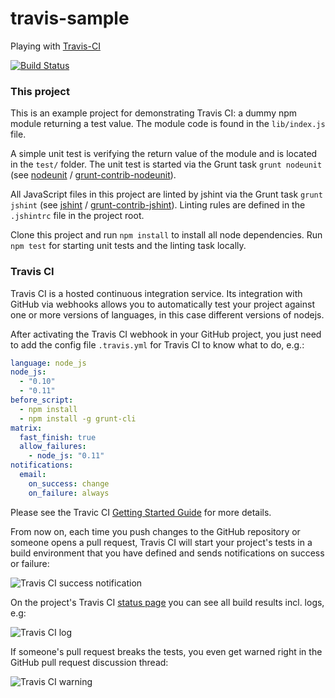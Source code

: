 travis-sample
=============

Playing with [Travis-CI](https://travis-ci.org)

[![Build Status](https://travis-ci.org/olihel/travis-sample.svg?branch=master)](https://travis-ci.org/olihel/travis-sample)

### This project

This is an example project for demonstrating Travis CI: a dummy npm module returning a test value. The module code is found in the `lib/index.js` file.

A simple unit test is verifying the return value of the module and is located in the `test/` folder. The unit test is started via the Grunt task `grunt nodeunit` (see [nodeunit](https://github.com/caolan/nodeunit) / [grunt-contrib-nodeunit](https://github.com/gruntjs/grunt-contrib-nodeunit)).

All JavaScript files in this project are linted by jshint via the Grunt task `grunt jshint` (see [jshint](http://www.jshint.com) / [grunt-contrib-jshint](https://github.com/gruntjs/grunt-contrib-jshint)). Linting rules are defined in the `.jshintrc` file in the project root.

Clone this project and run `npm install` to install all node dependencies. Run `npm test` for starting unit tests and the linting task locally.

### Travis CI

Travis CI is a hosted continuous integration service. Its integration with GitHub via webhooks allows you to automatically test your project against one or more versions of languages, in this case different versions of nodejs.

After activating the Travis CI webhook in your GitHub project, you just need to add the config file `.travis.yml` for Travis CI to know what to do, e.g.:

```YAML
language: node_js
node_js:
  - "0.10"
  - "0.11"
before_script:
  - npm install
  - npm install -g grunt-cli
matrix:
  fast_finish: true
  allow_failures:
    - node_js: "0.11"
notifications:
  email:
    on_success: change
    on_failure: always
```

Please see the Travic CI [Getting Started Guide](http://docs.travis-ci.com/user/getting-started/) for more details.

From now on, each time you push changes to the GitHub repository or someone opens a pull request, Travis CI will start your project's tests in a build environment that you have defined and sends notifications on success or failure:

![Travis CI success notification](https://raw.github.com/olihel/travis-sample/master/doc/images/01-email.jpg "Travis CI success notification")

On the project's Travis CI [status page](https://travis-ci.org/olihel/travis-sample) you can see all build results incl. logs, e.g:

![Travis CI log](https://raw.github.com/olihel/travis-sample/master/doc/images/02-log.jpg "Travis CI log")

If someone's pull request breaks the tests, you even get warned right in the GitHub pull request discussion thread:

![Travis CI warning](https://raw.github.com/olihel/travis-sample/master/doc/images/03-warning.jpg "Travis CI warning")